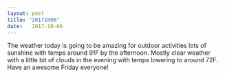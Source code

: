 ```yaml
---
layout: post
title: "20171006"
date:   2017-10-06
---
```


The weather today is going to be amazing for outdoor activities lots of sunshine with temps around 91F by the afternoon. Mostly clear weather with a little bit of clouds in the evening with temps lowering to around 72F. Have an awesome Friday everyone!